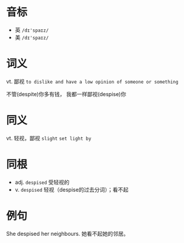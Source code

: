 # 音标

- 英 `/dɪ'spaɪz/`
- 美 `/dɪ'spaɪz/`

# 词义

vt. 鄙视
`to dislike and have a low opinion of someone or something`



不管(despite)你多有钱， 我都一样鄙视(despise)你

# 同义

vt. 轻视，鄙视
`slight` `set light by`

# 同根

- adj. `despised` 受轻视的
- v. `despised` 轻视（despise的过去分词）；看不起

# 例句

She despised her neighbours.
她看不起她的邻居。


